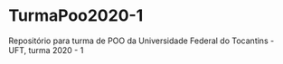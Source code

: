 # TurmaPoo2020-1
Repositório para turma de POO da Universidade Federal do Tocantins - UFT, turma 2020 - 1
